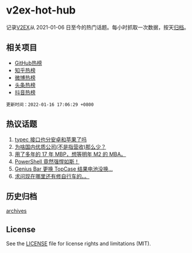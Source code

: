 # v2ex-hot-hub

 记录[V2EX](https://www.v2ex.com/)从 2021-01-06 日至今的热门话题。每小时抓取一次数据，按天[归档](archives)。
 
 ## 相关项目

- [GitHub热榜](https://github.com/lonnyzhang423/github-hot-hub)
- [知乎热榜](https://github.com/lonnyzhang423/zhihu-hot-hub)
- [微博热榜](https://github.com/lonnyzhang423/weibo-hot-hub)
- [头条热榜](https://github.com/lonnyzhang423/toutiao-hot-hub)
- [抖音热榜](https://github.com/lonnyzhang423/douyin-hot-hub)


 `更新时间：2022-01-16 17:06:29 +0800`

## 热议话题

1. [typec 接口也分安卓和苹果了吗](https://www.v2ex.com/t/828528)
1. [为啥国内优质公司(不是指营收)那么少？](https://www.v2ex.com/t/828562)
1. [用了多年的 17 年 MBP，想等明年 M2 的 MBA。](https://www.v2ex.com/t/828464)
1. [PowerShell 竟然强悍如斯！](https://www.v2ex.com/t/828462)
1. [Genius Bar 更换 TopCase 结果电池没换...](https://www.v2ex.com/t/828490)
1. [求问现在哪里还有修自行车的。。](https://www.v2ex.com/t/828532)

## 历史归档

[archives](archives)

## License

See the [LICENSE](LICENSE) file for license rights and limitations (MIT).
